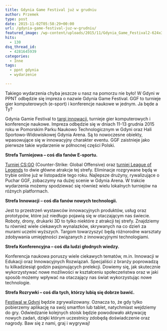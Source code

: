 ```yaml
---
title: Gdynia Game Festival już w grudniu
author: Przemek
type: post
date: 2015-11-02T05:58:29+00:00
url: /gdynia-game-festival-juz-w-grudniu/
featured_image: /wp-content/uploads/2015/11/Gdynia_Game_Festival2-624x374.jpg
hits:
  - 130
dsq_thread_id:
  - 4281645939
categories:
  - Inne
tags:
  - ppnt gdynia
  - wydarzenie

---
```

Takiego wydarzenia chyba jeszcze u nasz na pomorzu nie było! W Gdyni w PPNT odbędzie się impreza o nazwie Gdynia Game Festival. GGF to turnieje gier komputerowych (e-sport) i konferencje naukowe w jednym. Ja będe a Ty?

<!--more-->

Gdynia Gamie Festival to [targi innowacji][1], turnieje gier komputerowych i konferencje naukowe. Impreza odbędzie się w dniach 11-13 grudnia 2015 roku w Pomorskim Parku Naukowo Technologicznym w Gdyni oraz Hali Sportowo-Widowiskowej Gdynia Arena. Są to nowoczesne obiekty, wpasowujące się w innowacyjny charakter eventu. GGF zaistnieje jako pierwsze takie wydarzenie w północnej części Polski.

**Strefa Turniejowa &#8211; coś dla fanów E-sportu.**

[Turniej CS:GO][2] (Counter-Strike: Global Offensive) oraz [turniej League of Legends][3] to dwie główne atrakcje tej strefy. Eliminacje rozgrywane będą w trybie online już w listopadzie tego roku. Najlepsze drużyny, rywalizujące o Puchar GGF, zobaczymy na dużej scenie w Gdynia Arena. W trakcie wydarzenia możemy spodziewać się również wielu lokalnych turniejów na różnych platformach.

**Strefa Innowacji &#8211; coś dla fanów nowych technologii.**

Jest to przestrzeń wystawców innowacyjnych produktów, usług oraz prototypów, które już niedługo pojawią się w otaczającym nas świecie. Roboty, drony, drukarki 3D to tylko niektóre z atrakcji tej strefy. Znajdziemy tu również wiele ciekawych wynalazków, skrywanych na co dzień za murami uczelni wyższych. Targom towarzyszyć będą różnorodne warsztaty zdobywania umiejętności związanych z innowacyjnymi technologiami.

**Strefa Konferencyjna – coś dla ludzi głodnych wiedzy.**

Konferencja naukowa poruszy wiele ciekawych tematów, m.in. Innowacji w Edukacji oraz Innowacyjnych Rozwiązań. Specjaliści z branży poprowadzą tu kilkadziesiąt godzin pasjonujących prelekcji. Dowiemy się, jak skutecznie wykorzystywać nowe możliwości w kształceniu społeczeństwa oraz w jaki sposób możemy wpływać na otaczający nas świat wykorzystując nowe technologie.

**Strefa Rozrywki – coś dla tych, którzy lubią się dobrze bawić.**

[Festiwal w Gdyni][4] będzie zgrywalizowany. Oznacza to, że gdy tylko pobierzemy aplikację na swój smartfon lub tablet, natychmiast wejdziemy do gry. Odwiedzanie kolejnych stoisk będzie powodowało aktywację nowych zadań, dzięki którym uczestnicy zdobędą doświadczenie oraz nagrody. Baw się z nami, graj i wygrywaj!

&nbsp;

 [1]: http://gdyniagamefestival.com/targi-innowacji/
 [2]: http://gdyniagamefestival.com/turnieje-cs-go/
 [3]: http://gdyniagamefestival.com/turnieje-lol-league-of-legends/
 [4]: http://gdyniagamefestival.com/